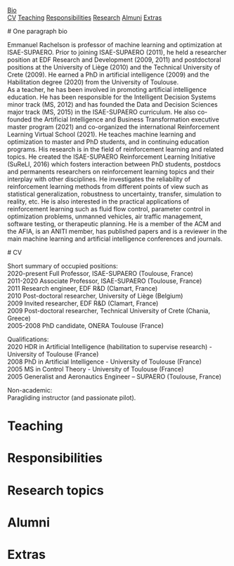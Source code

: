 <a href="#bio">Bio</a>  
<a href="#cv">CV</a>
<a href="#teaching">Teaching</a>
<a href="#respos">Responsibilities</a>
<a href="#research">Research</a>
<a href="#alumni">Almuni</a>
<a href="#extras">Extras</a>

<a id="#bio">
# One paragraph bio

Emmanuel Rachelson is professor of machine learning and optimization at ISAE-SUPAERO. Prior to joining ISAE-SUPAERO (2011), he held a researcher position at EDF Research and Development (2009, 2011) and postdoctoral positions at the University of Liège (2010) and the Technical University of Crete (2009). He earned a PhD in artificial intelligence (2009) and the Habilitation degree (2020) from the University of Toulouse.  
As a teacher, he has been involved in promoting artificial intelligence education. He has been responsible for the Intelligent Decision Systems minor track (MS, 2012) and has founded the Data and Decision Sciences major track (MS, 2015) in the ISAE-SUPAERO curriculum. He also co-founded the Artificial Intelligence and Business Transformation executive master program (2021) and co-organized the international Reinforcement Learning Virtual School (2021). He teaches machine learning and optimization to master and PhD students, and in continuing education programs.
His research is in the field of reinforcement learning and related topics. He created the ISAE-SUPAERO Reinforcement Learning Initiative (SuReLI, 2016) which fosters interaction between PhD students, postdocs and permanents researchers on reinforcement learning topics and their interplay with other disciplines. He investigates the reliability of reinforcement learning methods from different points of view such as statistical generalization, robustness to uncertainty, transfer, simulation to reality, etc. He is also interested in the practical applications of reinforcement learning such as fluid flow control, parameter control in optimization problems, unmanned vehicles, air traffic management, software testing, or therapeutic planning.
He is a member of the ACM and the AFIA, is an ANITI member, has published papers and is a reviewer in the main machine learning and artificial intelligence conferences and journals.

<a id="#cv">
# CV

Short summary of occupied positions:  
2020-present Full Professor, ISAE-SUPAERO (Toulouse, France)   
2011-2020 Associate Professor, ISAE-SUPAERO (Toulouse, France)  
2011 Research engineer, EDF R&D (Clamart, France)  
2010 Post-doctoral researcher, University of Liège (Belgium)  
2009 Invited researcher, EDF R&D (Clamart, France)  
2009 Post-doctoral researcher, Technical University of Crete (Chania, Greece)  
2005-2008 PhD candidate, ONERA Toulouse (France)  

Qualifications:  
2020 HDR in Artificial Intelligence (habilitation to supervise research) - University of Toulouse (France)  
2008 PhD in Artificial Intelligence - University of Toulouse (France)  
2005 MS in Control Theory - University of Toulouse (France)  
2005 Generalist and Aeronautics Engineer – SUPAERO (Toulouse, France)  

Non-academic:  
Paragliding instructor (and passionate pilot).

# Teaching

# Responsibilities

# Research topics

# Alumni

# Extras
